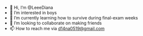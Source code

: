 - 👋 Hi, I’m @LeeeDiana
- 👀 I’m interested in boys
- 🌱 I’m currently learning how to survive during final-exam weeks
- 💞️ I’m looking to collaborate on making friends
- 📫 How to reach me via d14na0519@gmail.com

<!---
LeeeDiana/LeeeDiana is a ✨ special ✨ repository because its `README.md` (this file) appears on your GitHub profile.
You can click the Preview link to take a look at your changes.
--->
